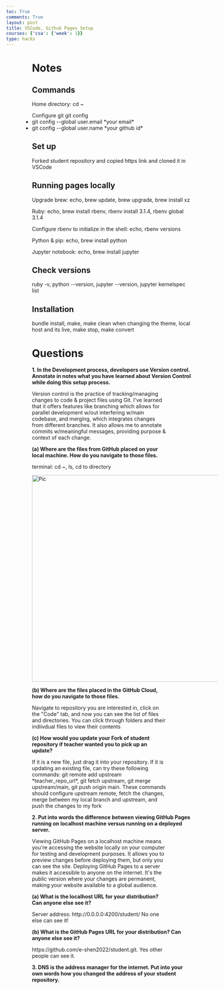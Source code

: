```yaml
---
toc: True
comments: True
layout: post
title: VSCode, Github Pages Setup
courses: {'csa': {'week': 1}}
type: hacks
---
```

<html>
<h1 style="padding-left: 70px">Notes</h1>
<h2 style="padding-left: 70px">Commands</h2>
    <ul style="padding-left: 70px">Home directory: cd ~ </ul>
    <ul style="padding-left: 70px">Configure git git config
        <li>git config --global user.email *your email*</li>
        <li>git config --global user.name *your github id*</li>
    </ul>
<h2 style="padding-left: 70px">Set up</h2>
    <ul style="padding-left: 70px"> Forked student repository and copied https link and cloned it in VSCode </ul>

<h2 style="padding-left: 70px">Running pages locally</h2>
    <ul style="padding-left: 70px">Upgrade brew: echo, brew update, brew upgrade, brew install xz</ul>
    <ul style="padding-left: 70px">Ruby: echo, brew install rbenv, rbenv install 3.1.4, rbenv global 3.1.4</ul>
    <ul style="padding-left: 70px">Configure rbenv to initialize in the shell: echo, rbenv versions</ul>
    <ul style="padding-left: 70px">Python & pip: echo, brew install python</ul>
    <ul style="padding-left: 70px">Jupyter notebook: echo, brew install jupyter</ul>

<h2 style="padding-left: 70px">Check versions</h2>
    <ul style="padding-left: 70px">ruby -v, python --version, jupyter --version, jupyter kernelspec list</ul>

<h2 style="padding-left: 70px">Installation</h2>
    <ul style="padding-left: 70px">bundle install, make, make clean when changing the theme, local host and its live, make stop, make convert </ul>

<h1 style="padding-left: 70px">Questions</h1>
<p style="padding-left: 70px"><b>1. In the Development process, developers use Version control. Annotate in notes what you have learned about Version Control while doing this setup process.</b></p>
<ul style="padding-left: 70px; padding-right: 70px">Version control is the practice of tracking/managing changes to code & project files using Git. I've learned that it offers features like branching which allows for parallel development w/out interfering w/main codebase, and merging, which integrates changes from different branches. It also allows me to annotate commits w/meaningful messages, providing purpose & context of each change.</ul>

<p style="padding-left: 70px; padding-right: 70px"><b>(a) Where are the files from GitHub placed on your local machine. How do you navigate to those files.</b></p>
<ul style="padding-left: 70px; padding-right: 70px">terminal: cd ~, ls, cd to directory</ul>
<img style="padding-left: 70px" width="561" alt="Pic" src="https://github.com/e-shen2022/APCSP_Blog/assets/104966589/7ecba803-2aad-42ad-8de5-b2359999d6c2">
<br>
<p style="padding-left: 70px; padding-right: 70px"><b>(b) Where are the files placed in the GitHub Cloud, how do you navigate to those files.</b></p>
<ul style="padding-left: 70px; padding-right: 70px">Navigate to repository you are interested in, click on the "Code" tab, and now you can see the list of files and directories. You can click through folders and their indiivdual files to view their contents</ul>
<p style="padding-left: 70px; padding-right: 70px"><b>(c) How would you update your Fork of student repository if teacher wanted you to pick up an update?</b></p>
<ul style="padding-left: 70px; padding-right: 70px">If it is a new file, just drag it into your repository. If it is updating an existing file, can try these following commands: git remote add upstream *teacher_repo_url*, git fetch upstream, git merge upstream/main, git push origin main. These commands should configure upstream remote, fetch the changes, merge between my local branch and upstream, and push the changes to my fork</ul>
<p style="padding-left: 70px"><b>2. Put into words the difference between viewing GitHub Pages running on localhost machine versus running on a deployed server.</b></p>
<ul style="padding-left: 70px; padding-right: 70px">Viewing GitHub Pages on a localhost machine means you're accessing the website locally on your computer for testing and development purposes. It allows you to preview changes before deploying them, but only you can see the site. Deploying GitHub Pages to a server makes it accessible to anyone on the internet. It's the public version where your changes are permanent, making your website available to a global audience.</ul>
<p style="padding-left: 70px; padding-right: 70px"><b>(a) What is the localhost URL for your distribution? Can anyone else see it?</b></p>
<ul style="padding-left: 70px; padding-right: 70px">Server address: http://0.0.0.0:4200/student/   No one else can see it!</ul>
<p style="padding-left: 70px"><b>(b) What is the GitHub Pages URL for your distribution? Can anyone else see it?</b></p>
<ul style="padding-left: 70px; padding-right: 70px">https://github.com/e-shen2022/student.git. Yes other people can see it.</ul>

<p style="padding-left: 70px"><b>3. DNS is the address manager for the internet. Put into your own words how you changed the address of your student repository.</b></p>
</html>